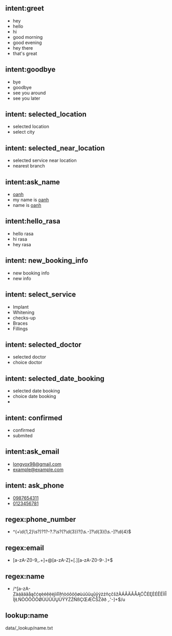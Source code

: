 ## intent:greet
- hey
- hello
- hi
- good morning
- good evening
- hey there
- that's great

## intent:goodbye
- bye
- goodbye
- see you around
- see you later

## intent: selected_location
- selected location
- select city

## intent: selected_near_location
- selected service near location
- nearest branch

## intent:ask_name
- [oanh](name)
- my name is [oanh](name)
- name is [oanh](name)

## intent:hello_rasa
- hello rasa
- hi rasa
- hey rasa

## intent: new_booking_info
- new booking info
- new info

## intent: select_service
- Implant
- Whitening
- checks-up
- Braces
- Fillings

## intent: selected_doctor
- selected doctor
- choice doctor

## intent: selected_date_booking
- selected date booking
- choice date booking
- 
## intent: confirmed
- confirmed 
- submited
    
## intent:ask_email
- [longvox98@gmail.com](email)
- [example@example.com](email)

## intent: ask_phone
- [0987654311](phone)
- [0123456781](phone)

## regex:phone_number
- ^(\+\d{1,2}\s?)?1?\-?\.?\s?\(?\d{3}\)?[\s.-]?\d{3}[\s.-]?\d{4}$

## regex:email
- [a-zA-Z0-9_.+]+@[a-zA-Z]+[.][a-zA-Z0-9-.]+$

## regex:name
- /^[a-zA-ZàáâäãåąčćęèéêëėįìíîïłńòóôöõøùúûüųūÿýżźñçčšžÀÁÂÄÃÅĄĆČĖĘÈÉÊËÌÍÎÏĮŁŃÒÓÔÖÕØÙÚÛÜŲŪŸÝŻŹÑßÇŒÆČŠŽ∂ð ,.'-]+$/u

## lookup:name
data/_lookup/name.txt

